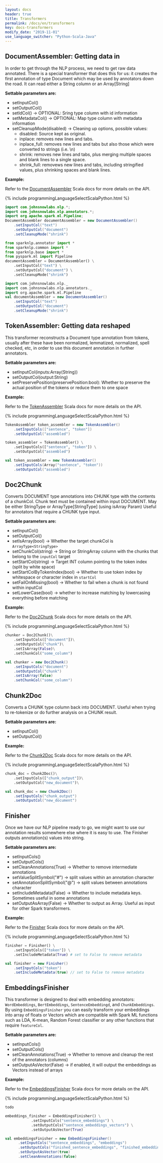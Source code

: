 ```yaml
---
layout: docs
header: true
title: Transformers
permalink: /docs/en/transformers
key: docs-transformers
modify_date: "2019-11-01"
use_language_switcher: "Python-Scala-Java"
---
```


<div class="h3-box" markdown="1">

## DocumentAssembler: Getting data in

In order to get through the NLP process, we need to get raw data
annotated. There is a special transformer that does this for us: it
creates the first annotation of type Document which may be used by
annotators down the road. It can read either a String column or an
Array\[String\]  

**Settable parameters are:**

- setInputCol()
- setOutputCol()
- setIdCol() -> OPTIONAL: Sring type column with id information
- setMetadataCol() -> OPTIONAL: Map type column with metadata
information
- setCleanupMode(disabled) -> Cleaning up options, possible values:
  - disabled: Source kept as original.
  - inplace: removes new lines and tabs.
  - inplace_full: removes new lines and tabs but also those which were
  converted to strings (i.e. \\n)
  - shrink: removes new lines and tabs, plus merging multiple spaces
  and blank lines to a single space.
  - shrink_full: removews new lines and tabs, including stringified
  values, plus shrinking spaces and blank lines.

**Example:**

Refer to the [DocumentAssembler](https://nlp.johnsnowlabs.com/api/index#com.johnsnowlabs.nlp.DocumentAssembler)
Scala docs for more details on the API.

<div class="tabs-box" markdown="1">

{% include programmingLanguageSelectScalaPython.html %}

```java
import com.johnsnowlabs.nlp.*;
import com.johnsnowlabs.nlp.annotators.*;
import org.apache.spark.ml.Pipeline;
DocumentAssembler documentAssembler = new DocumentAssembler()
    .setInputCol("text")
    .setOutputCol("document")
    .setCleanupMode("shrink")
```

```python
from sparknlp.annotator import *
from sparknlp.common import *
from sparknlp.base import *
from pyspark.ml import Pipeline
documentAssembler = DocumentAssembler() \
    .setInputCol("text") \
    .setOutputCol("document") \
    .setCleanupMode("shrink")
```

```scala
import com.johnsnowlabs.nlp._
import com.johnsnowlabs.nlp.annotators._
import org.apache.spark.ml.Pipeline
val documentAssembler = new DocumentAssembler()
    .setInputCol("text")
    .setOutputCol("document")
    .setCleanupMode("shrink")
```

</div></div><div class="h3-box" markdown="1">

## TokenAssembler: Getting data reshaped

This transformer reconstructs a Document type annotation from tokens,
usually after these have been normalized, lemmatized, normalized, spell
checked, etc, in order to use this document annotation in further
annotators.

**Settable parameters are:**

- setInputCol(inputs:Array(String))
- setOutputCol(output:String)
- setPreservePosition(preservePosition:bool): Whether to preserve the actual position of the tokens or reduce them to one space

**Example:**

Refer to the [TokenAssembler](https://nlp.johnsnowlabs.com/api/index#com.johnsnowlabs.nlp.TokenAssembler) Scala docs for more details on the API.

<div class="tabs-box" markdown="1">

{% include programmingLanguageSelectScalaPython.html %}

```java
TokenAssembler token_assembler = new TokenAssembler()
    .setInputCols(["sentence", "token"])
    .setOutputCol("assembled")
```


```python
token_assembler = TokenAssembler() \
    .setInputCols(["sentence", "token"]) \
    .setOutputCol("assembled")
```

```scala
val token_assembler = new TokenAssembler()
    .setInputCols(Array("sentence", "token"))
    .setOutputCol("assembled")
```

</div></div><div class="h3-box" markdown="1">

## Doc2Chunk

Converts DOCUMENT type annotations into CHUNK type with the contents of a chunkCol. Chunk text must be contained within input DOCUMENT. May be either StringType or ArrayType\[StringType\] (using isArray Param) Useful for annotators that require a CHUNK type input.  

**Settable parameters are:**

- setInputCol()
- setOutputCol()
- setIsArray(bool) -> Whether the target chunkCol is `ArrayType<StringType>`
- setChunkCol(string) -> String or StringArray column with the chunks that belong to the `inputCol` target
- setStartCol(string) -> Target INT column pointing to the token index (split by white space)
- setStartColByTokenIndex(bool) -> Whether to use token index by whitespace or character index in `startCol`
- setFailOnMissing(bool) -> Whether to fail when a chunk is not found within inputCol
- setLowerCase(bool) -> whether to increase matching by lowercasing everything before matching

**Example:**

Refer to the [Doc2Chunk](https://nlp.johnsnowlabs.com/api/index#com.johnsnowlabs.nlp.Doc2Chunk) Scala docs for more details on the API.

<div class="tabs-box" markdown="1">

{% include programmingLanguageSelectScalaPython.html %}

```python
chunker = Doc2Chunk()\
    .setInputCols(["document"])\
    .setOutputCol("chunk")\
    .setIsArray(False)\
    .setChunkCol("some_column")
```

```scala
val chunker = new Doc2Chunk()
    .setInputCols("document")
    .setOutputCol("chunk")
    .setIsArray(false)
    .setChunkCol("some_column")
```

</div></div><div class="h3-box" markdown="1">

## Chunk2Doc

Converts a CHUNK type column back into DOCUMENT. Useful when trying to re-tokenize or do further analysis on a CHUNK result.  

**Settable parameters are:**

- setInputCol()
- setOutputCol()

**Example:**

Refer to the [Chunk2Doc](https://nlp.johnsnowlabs.com/api/index#com.johnsnowlabs.nlp.Chunk2Doc) Scala docs for more details on the API.

<div class="tabs-box" markdown="1">

{% include programmingLanguageSelectScalaPython.html %}

```python
chunk_doc = Chunk2Doc()\
    .setInputCols(["chunk_output"])\
    .setOutputCol("new_document")\
```

```scala
val chunk_doc = new Chunk2Doc()
    .setInputCols("chunk_output")
    .setOutputCol("new_document")
```

</div></div><div class="h3-box" markdown="1">

## Finisher

Once we have our NLP pipeline ready to go, we might want to use our annotation results somewhere else where it is easy to use. The Finisher outputs annotation(s) values into string.

**Settable parameters are:**

- setInputCols()
- setOutputCols()
- setCleanAnnotations(True) -> Whether to remove intermediate annotations
- setValueSplitSymbol("#") -> split values within an annotation character
- setAnnotationSplitSymbol("@") -> split values between annotations character
- setIncludeMetadata(False) -> Whether to include metadata keys. Sometimes useful in some annotations
- setOutputAsArray(False) -> Whether to output as Array. Useful as input for other Spark transformers.

**Example:**

Refer to the [Finisher](https://nlp.johnsnowlabs.com/api/index#com.johnsnowlabs.nlp.Finisher) Scala docs for more details on the API.

<div class="tabs-box" markdown="1">

{% include programmingLanguageSelectScalaPython.html %}

```python
finisher = Finisher() \
    .setInputCols(["token"]) \
    .setIncludeMetadata(True) # set to False to remove metadata
```

```scala
val finisher = new Finisher()
    .setInputCols("token")
    .setIncludeMetadata(true) // set to False to remove metadata
```

</div></div><div class="h3-box" markdown="1">

## EmbeddingsFinisher

This transformer is designed to deal with embedding annotators: `WordEmbeddings`, `BertEmbeddings`, `SentenceEmbeddingd`, and `ChunkEmbeddings`. By using `EmbeddingsFinisher` you can easily transform your embeddings into array of floats or Vectors which are compatible with Spark ML functions such as LDA, K-mean, Random Forest classifier or any other functions that require `featureCol`.

**Settable parameters are:**

- setInputCols()
- setOutputCols()
- setCleanAnnotations(True) -> Whether to remove and cleanup the rest of the annotators (columns)
- setOutputAsVector(False) -> if enabled, it will output the embeddings as Vectors instead of arrays

**Example:**

Refer to the [EmbeddingsFinisher](https://nlp.johnsnowlabs.com/api/index#com.johnsnowlabs.nlp.EmbeddingsFinisher) Scala docs for more details on the API.

<div class="tabs-box" markdown="1">

{% include programmingLanguageSelectScalaPython.html %}

```java
todo
```

```python
embeddings_finisher = EmbeddingsFinisher() \
            .setInputCols("sentence_embeddings") \
            .setOutputCols("sentence_embeddings_vectors") \
            .setOutputAsVector(True)
```

```scala
val embeddingsFinisher = new EmbeddingsFinisher()
      .setInputCols("sentence_embeddings", "embeddings")
      .setOutputCols("finished_sentence_embeddings", "finished_embeddings")
      .setOutputAsVector(true)
      .setCleanAnnotations(false)
```
</div></div>
